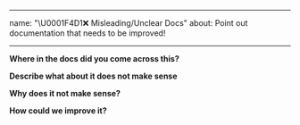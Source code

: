 <!--
 * @Author: BDFD
 * @Date: 2022-02-24 11:33:25
 * @LastEditTime: 2022-02-24 11:33:42
 * @LastEditors: BDFD
 * @Description: 
 * @FilePath: \3.4-E-book_Template\.github\ISSUE_TEMPLATE\----misleading-unclear-docs.md
-->


---

name: "\U0001F4D1❌ Misleading/Unclear Docs"
about: Point out documentation that needs to be improved!

---

**Where in the docs did you come across this?**

**Describe what about it does not make sense**

**Why does it not make sense?**

**How could we improve it?**
